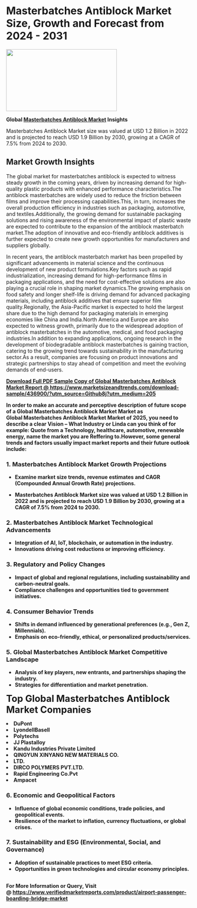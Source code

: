 <H1>Masterbatches Antiblock Market Size, Growth and Forecast from 2024 - 2031</H1><img class="aligncenter size-medium wp-image-584254" src="https://thirdeyenews.in/wp-content/uploads/2024/09/Global-Market-Research-300x168.jpeg" alt="" width="300" height="168" /><p><strong>Global&nbsp;<a href="https://www.marketsizeandtrends.com/download-sample/436900/?utm_source=Github8j?utm_medium=205">Masterbatches Antiblock Market</a> Insights</strong></p><p>Masterbatches Antiblock Market size was valued at USD 1.2 Billion in 2022 and is projected to reach USD 1.9 Billion by 2030, growing at a CAGR of 7.5% from 2024 to 2030.</p><p><h2>Market Growth Insights</h2> <p>The global market for masterbatches antiblock is expected to witness steady growth in the coming years, driven by increasing demand for high-quality plastic products with enhanced performance characteristics.The antiblock masterbatches are widely used to reduce the friction between films and improve their processing capabilities.This, in turn, increases the overall production efficiency in industries such as packaging, automotive, and textiles.Additionally, the growing demand for sustainable packaging solutions and rising awareness of the environmental impact of plastic waste are expected to contribute to the expansion of the antiblock masterbatch market.The adoption of innovative and eco-friendly antiblock additives is further expected to create new growth opportunities for manufacturers and suppliers globally.</p> <p><strong><a href="#"></a></strong></p> <p>In recent years, the antiblock masterbatch market has been propelled by significant advancements in material science and the continuous development of new product formulations.Key factors such as rapid industrialization, increasing demand for high-performance films in packaging applications, and the need for cost-effective solutions are also playing a crucial role in shaping market dynamics.The growing emphasis on food safety and longer shelf-life is driving demand for advanced packaging materials, including antiblock additives that ensure superior film quality.Regionally, the Asia-Pacific market is expected to hold the largest share due to the high demand for packaging materials in emerging economies like China and India.North America and Europe are also expected to witness growth, primarily due to the widespread adoption of antiblock masterbatches in the automotive, medical, and food packaging industries.In addition to expanding applications, ongoing research in the development of biodegradable antiblock masterbatches is gaining traction, catering to the growing trend towards sustainability in the manufacturing sector.As a result, companies are focusing on product innovations and strategic partnerships to stay ahead of competition and meet the evolving demands of end-users.</p> <p><strong><a href="#"></p><p><span class=""><strong>Download Full PDF Sample Copy of Global Masterbatches Antiblock Market Report</strong> @ <a href="https://www.marketsizeandtrends.com/download-sample/436900/?utm_source=Github8j?utm_medium=205" target="_blank">https://www.marketsizeandtrends.com/download-sample/436900/?utm_source=Github8j?utm_medium=205</a></span></p><p>In order to make an accurate and perceptive description of future scope of a Global&nbsp;Masterbatches Antiblock Market Market as Global&nbsp;Masterbatches Antiblock Market Market of 2025, you need to describe a clear Vision &ndash; What Industry or Linda can you think of for example: Quote from a Technology, healthcare, automotive, renewable energy, name the market you are Reffering to.However, some general trends and factors usually impact market reports and their future outlook include:</p><h3>1.&nbsp;<strong>Masterbatches Antiblock Market Growth Projections</strong></h3><ul><li>Examine market size trends, revenue estimates and CAGR (Compounded Annual Growth Rate) projections.</li><li><p>Masterbatches Antiblock Market size was valued at USD 1.2 Billion in 2022 and is projected to reach USD 1.9 Billion by 2030, growing at a CAGR of 7.5% from 2024 to 2030.</p></li></ul><h3>2.&nbsp;<strong>Masterbatches Antiblock Market Technological Advancements</strong></h3><ul><li>Integration of AI, IoT, blockchain, or automation in the industry.</li><li>Innovations driving cost reductions or improving efficiency.</li></ul><h3>3.&nbsp;<strong>Regulatory and Policy Changes</strong></h3><ul><li>Impact of global and regional regulations, including sustainability and carbon-neutral goals.</li><li>Compliance challenges and opportunities tied to government initiatives.</li></ul><h3>4.&nbsp;<strong>Consumer Behavior Trends</strong></h3><ul><li>Shifts in demand influenced by generational preferences (e.g., Gen Z, Millennials).</li><li>Emphasis on eco-friendly, ethical, or personalized products/services.</li></ul><h3>5.&nbsp;<strong>Global Masterbatches Antiblock Market Competitive Landscape</strong></h3><ul><li>Analysis of key players, new entrants, and partnerships shaping the industry.</li><li>Strategies for differentiation and market penetration.</li></ul><p data-pm-slice="1 1 []"><span style="color: inherit; font-family: inherit; font-size: 25px;">Top Global Masterbatches Antiblock Market Companies</span></p><div class="" data-test-id=""><p><li>DuPont</li><li> LyondellBasell</li><li> Polytechs</li><li> JJ Plastalloy</li><li> Kandu Industries Private Limited</li><li> QINGYUN XINYANG NEW MATERIALS CO.</li><li> LTD.</li><li> DIRCO POLYMERS PVT.LTD.</li><li> Rapid Engineering Co.Pvt</li><li> Ampacet</li></p></div><h3>6.&nbsp;<strong>Economic and Geopolitical Factors</strong></h3><ul><li>Influence of global economic conditions, trade policies, and geopolitical events.</li><li>Resilience of the market to inflation, currency fluctuations, or global crises.</li></ul><h3>7.&nbsp;<strong>Sustainability and ESG (Environmental, Social, and Governance)</strong></h3><ul><li>Adoption of sustainable practices to meet ESG criteria.</li><li>Opportunities in green technologies and circular economy principles.</li></ul><h2><strong style="font-size: 14px;">For More Information or Query, Visit @&nbsp;</strong><a style="background-color: #ffffff; font-size: 14px;" href="https://www.marketsizeandtrends.com/report/masterbatches-antiblock-market/" target="_blank">https://www.verifiedmarketreports.com/product/airport-passenger-boarding-bridge-market</a></h2>